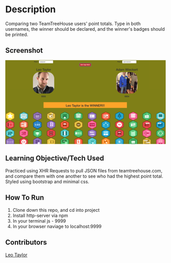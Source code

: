 # Description
Comparing two TeamTreeHouse users' point totals. Type in both usernames, the winner should be declared, and the winner's badges should be printed. 

## Screenshot
![](https://raw.githubusercontent.com/leotaylor/cageMatch/master/snaps/screenshot_cageMatch.png)

## Learning Objective/Tech Used
Practiced using XHR Requests to pull JSON files from teamtreehouse.com, and compare them with one another to see who had the highest point total. 
Styled using bootstrap and minimal css. 

## How To Run
1. Clone down this repo, and cd into project
1. Install http-server via npm
1. In your terminal js - 9999
1. In your browser naviage to localhost:9999

## Contributors
[Leo Taylor](https://github.com/leotaylor)
